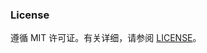 

### License

遵循 MIT 许可证。有关详细，请参阅 [LICENSE](https://github.com/klovien/klovien.github.io/blob/master/LICENSE)。
